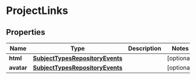 # ProjectLinks

## Properties
Name | Type | Description | Notes
------------ | ------------- | ------------- | -------------
**html** | [**SubjectTypesRepositoryEvents**](SubjectTypesRepositoryEvents.md) |  |  [optional]
**avatar** | [**SubjectTypesRepositoryEvents**](SubjectTypesRepositoryEvents.md) |  |  [optional]
